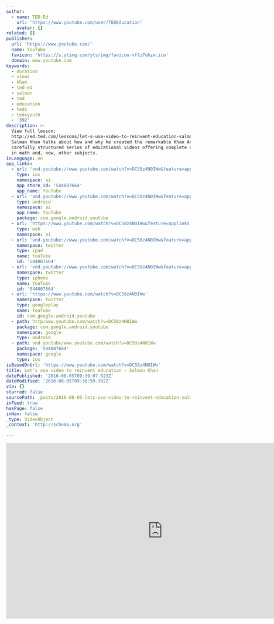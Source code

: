 ```yaml
---
author:
  - name: TED-Ed
    url: 'https://www.youtube.com/user/TEDEducation'
    avatar: {}
related: []
publisher:
  url: 'https://www.youtube.com/'
  name: YouTube
  favicon: 'https://s.ytimg.com/yts/img/favicon-vflz7uhzw.ico'
  domain: www.youtube.com
keywords:
  - duration
  - views
  - khan
  - ted-ed
  - salman
  - ted
  - education
  - tedx
  - tedxyouth
  - '392'
description: >-
  View full lesson:
  http://ed.ted.com/lessons/let-s-use-video-to-reinvent-education-salman-khan
  Salman Khan talks about how and why he created the remarkable Khan Academy, a
  carefully structured series of educational videos offering complete curricula
  in math and, now, other subjects.
inLanguage: en
app_links:
  - url: 'vnd.youtube://www.youtube.com/watch?v=DC58z4N0IWw&feature=applinks'
    type: ios
    namespace: ai
    app_store_id: '544007664'
    app_name: YouTube
  - url: 'vnd.youtube://www.youtube.com/watch?v=DC58z4N0IWw&feature=applinks'
    type: android
    namespace: ai
    app_name: YouTube
    package: com.google.android.youtube
  - url: 'https://www.youtube.com/watch?v=DC58z4N0IWw&feature=applinks'
    type: web
    namespace: ai
  - url: 'vnd.youtube://www.youtube.com/watch?v=DC58z4N0IWw&feature=applinks'
    namespace: twitter
    type: ipad
    name: YouTube
    id: '544007664'
  - url: 'vnd.youtube://www.youtube.com/watch?v=DC58z4N0IWw&feature=applinks'
    namespace: twitter
    type: iphone
    name: YouTube
    id: '544007664'
  - url: 'https://www.youtube.com/watch?v=DC58z4N0IWw'
    namespace: twitter
    type: googleplay
    name: YouTube
    id: com.google.android.youtube
  - path: http/www.youtube.com/watch?v=DC58z4N0IWw
    package: com.google.android.youtube
    namespace: google
    type: android
  - path: vnd.youtube/www.youtube.com/watch?v=DC58z4N0IWw
    package: '544007664'
    namespace: google
    type: ios
isBasedOnUrl: 'https://www.youtube.com/watch?v=DC58z4N0IWw'
title: Let's use video to reinvent education - Salman Khan
datePublished: '2016-08-05T09:39:07.623Z'
dateModified: '2016-08-05T09:38:59.302Z'
via: {}
starred: false
sourcePath: _posts/2016-08-05-lets-use-video-to-reinvent-education-salman-khan.md
inFeed: true
hasPage: false
inNav: false
_type: VideoObject
_context: 'http://schema.org'

---
```

<iframe src="https://cdn.embedly.com/widgets/media.html?src=https%3A%2F%2Fwww.youtube.com%2Fembed%2FDC58z4N0IWw%3Ffeature%3Doembed&amp;url=http%3A%2F%2Fwww.youtube.com%2Fwatch%3Fv%3DDC58z4N0IWw&amp;image=https%3A%2F%2Fi.ytimg.com%2Fvi%2FDC58z4N0IWw%2Fhqdefault.jpg&amp;key=b7d04c9b404c499eba89ee7072e1c4f7&amp;type=text%2Fhtml&amp;schema=youtube" width="854" height="480" scrolling="no" frameborder="0" allowfullscreen="" style=""></iframe>